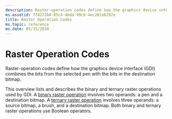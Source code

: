 ```yaml
---
description: Raster-operation codes define how the graphics device interface (GDI) combines the bits from the selected pen with the bits in the destination bitmap.
ms.assetid: 7f8272b8-85c4-4bda-99cb-4ec281e8197e
title: Raster Operation Codes
ms.topic: reference
ms.date: 05/31/2018
---
```


# Raster Operation Codes

Raster-operation codes define how the graphics device interface (GDI) combines the bits from the selected pen with the bits in the destination bitmap.

This overview lists and describes the binary and ternary raster operations used by GDI. A [binary raster operation](binary-raster-operations.md) involves two operands: a pen and a destination bitmap. A [ternary raster operation](ternary-raster-operations.md) involves three operands: a source bitmap, a brush, and a destination bitmap. Both binary and ternary raster operations use Boolean operators.

 

 



